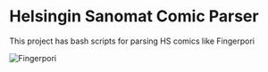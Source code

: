 Helsingin Sanomat Comic Parser
=========
This project has bash scripts for parsing HS comics like Fingerpori

![Fingerpori](http://hs10.snstatic.fi/webkuva/sarjis/560/1305882621893?ts=209)


